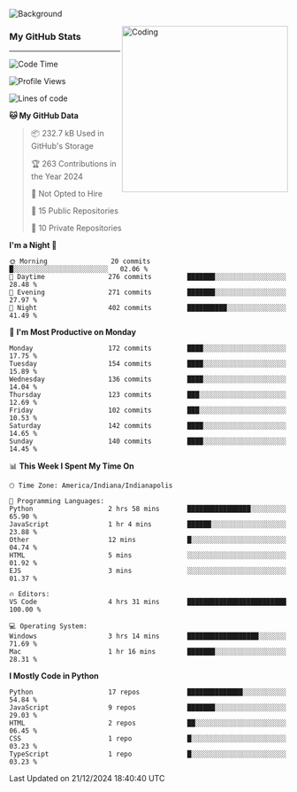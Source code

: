 ![Background](https://github.com/Nguyen-Noah/Nguyen-Noah/assets/112649680/f5d2296f-0508-400c-abcf-47c085708a2a)

<img align="right" alt="Coding" width="300" src="https://cdn.dribbble.com/users/1277312/screenshots/14733298/media/39b1045e593737587dd60e42c8422d1f.gif" >

### My GitHub Stats
---
<!--START_SECTION:waka-->
![Code Time](http://img.shields.io/badge/Code%20Time-337%20hrs%2048%20mins-blue)

![Profile Views](http://img.shields.io/badge/Profile%20Views-0-blue)

![Lines of code](https://img.shields.io/badge/From%20Hello%20World%20I%27ve%20Written-4.0%20million%20lines%20of%20code-blue)

**🐱 My GitHub Data** 

> 📦 232.7 kB Used in GitHub's Storage 
 > 
> 🏆 263 Contributions in the Year 2024
 > 
> 🚫 Not Opted to Hire
 > 
> 📜 15 Public Repositories 
 > 
> 🔑 10 Private Repositories 
 > 
**I'm a Night 🦉** 

```text
🌞 Morning                20 commits          █░░░░░░░░░░░░░░░░░░░░░░░░   02.06 % 
🌆 Daytime                276 commits         ███████░░░░░░░░░░░░░░░░░░   28.48 % 
🌃 Evening                271 commits         ███████░░░░░░░░░░░░░░░░░░   27.97 % 
🌙 Night                  402 commits         ██████████░░░░░░░░░░░░░░░   41.49 % 
```
📅 **I'm Most Productive on Monday** 

```text
Monday                   172 commits         ████░░░░░░░░░░░░░░░░░░░░░   17.75 % 
Tuesday                  154 commits         ████░░░░░░░░░░░░░░░░░░░░░   15.89 % 
Wednesday                136 commits         ████░░░░░░░░░░░░░░░░░░░░░   14.04 % 
Thursday                 123 commits         ███░░░░░░░░░░░░░░░░░░░░░░   12.69 % 
Friday                   102 commits         ███░░░░░░░░░░░░░░░░░░░░░░   10.53 % 
Saturday                 142 commits         ████░░░░░░░░░░░░░░░░░░░░░   14.65 % 
Sunday                   140 commits         ████░░░░░░░░░░░░░░░░░░░░░   14.45 % 
```


📊 **This Week I Spent My Time On** 

```text
🕑︎ Time Zone: America/Indiana/Indianapolis

💬 Programming Languages: 
Python                   2 hrs 58 mins       ████████████████░░░░░░░░░   65.90 % 
JavaScript               1 hr 4 mins         ██████░░░░░░░░░░░░░░░░░░░   23.88 % 
Other                    12 mins             █░░░░░░░░░░░░░░░░░░░░░░░░   04.74 % 
HTML                     5 mins              ░░░░░░░░░░░░░░░░░░░░░░░░░   01.92 % 
EJS                      3 mins              ░░░░░░░░░░░░░░░░░░░░░░░░░   01.37 % 

🔥 Editors: 
VS Code                  4 hrs 31 mins       █████████████████████████   100.00 % 

💻 Operating System: 
Windows                  3 hrs 14 mins       ██████████████████░░░░░░░   71.69 % 
Mac                      1 hr 16 mins        ███████░░░░░░░░░░░░░░░░░░   28.31 % 
```

**I Mostly Code in Python** 

```text
Python                   17 repos            ██████████████░░░░░░░░░░░   54.84 % 
JavaScript               9 repos             ███████░░░░░░░░░░░░░░░░░░   29.03 % 
HTML                     2 repos             ██░░░░░░░░░░░░░░░░░░░░░░░   06.45 % 
CSS                      1 repo              █░░░░░░░░░░░░░░░░░░░░░░░░   03.23 % 
TypeScript               1 repo              █░░░░░░░░░░░░░░░░░░░░░░░░   03.23 % 
```




 Last Updated on 21/12/2024 18:40:40 UTC
<!--END_SECTION:waka-->

<!--
**Nguyen-Noah/Nguyen-Noah** is a ✨ _special_ ✨ repository because its `README.md` (this file) appears on your GitHub profile.

Here are some ideas to get you started:

- 🔭 I’m currently working on ...
- 🌱 I’m currently learning ...
- 👯 I’m looking to collaborate on ...
- 🤔 I’m looking for help with ...
- 💬 Ask me about ...
- 📫 How to reach me: ...
- 😄 Pronouns: ...
- ⚡ Fun fact: ...
-->
